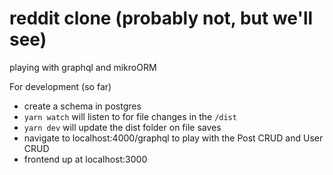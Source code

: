 # reddit clone (probably not, but we'll see)
playing with graphql and mikroORM

For development (so far)
- create a schema in postgres
- `yarn watch` will listen to for file changes in the `/dist`
- `yarn dev` will update the dist folder on file saves
- navigate to localhost:4000/graphql to play with the Post CRUD and User CRUD
- frontend up at localhost:3000

